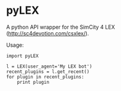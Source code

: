 pyLEX
=====

A python API wrapper for the SimCity 4 LEX (http://sc4devotion.com/csxlex/).

Usage:
```
import pyLEX

l = LEX(user_agent='My LEX bot')
recent_plugins = l.get_recent()
for plugin in recent_plugins:
    print plugin
```
